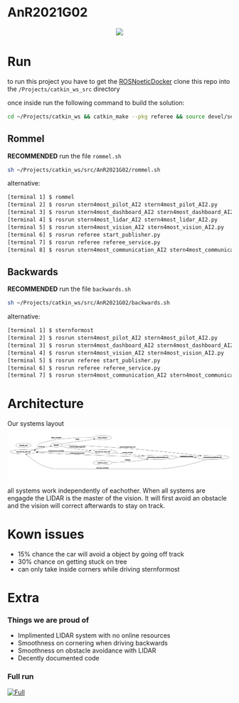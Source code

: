 # AnR2021G02

<p align="center">
  <img width="500px" src="https://spectrum.ieee.org/image/MjI0MDU1NA.jpeg">
</p>

# Run

to run this project you have to get the [ROSNoeticDocker](https://github.com/PXLAIRobotics/ROSNoeticDocker.git)
clone this repo into the `/Projects/catkin_ws_src` directory

once inside run the following command to build the solution:

```bash
cd ~/Projects/catkin_ws && catkin_make --pkg referee && source devel/setup.bash
```

## Rommel

**RECOMMENDED** run the file `rommel.sh`

```bash
sh ~/Projects/catkin_ws/src/AnR2021G02/rommel.sh
```

alternative:

```bash
[terminal 1] $ rommel
[terminal 2] $ rosrun stern4most_pilot_AI2 stern4most_pilot_AI2.py
[terminal 3] $ rosrun stern4most_dashboard_AI2 stern4most_dashboard_AI2.py
[terminal 4] $ rosrun stern4most_lidar_AI2 stern4most_lidar_AI2.py
[terminal 5] $ rosrun stern4most_vision_AI2 stern4most_vision_AI2.py
[terminal 6] $ rosrun referee start_publisher.py
[terminal 7] $ rosrun referee referee_service.py
[terminal 8] $ rosrun stern4most_communication_AI2 stern4most_communication_AI2.py
```

## Backwards

**RECOMMENDED** run the file `backwards.sh`

```bash
sh ~/Projects/catkin_ws/src/AnR2021G02/backwards.sh
```

alternative:

```bash
[terminal 1] $ sternformost
[terminal 2] $ rosrun stern4most_pilot_AI2 stern4most_pilot_AI2.py
[terminal 3] $ rosrun stern4most_dashboard_AI2 stern4most_dashboard_AI2.py
[terminal 4] $ rosrun stern4most_vision_AI2 stern4most_vision_AI2.py
[terminal 5] $ rosrun referee start_publisher.py
[terminal 6] $ rosrun referee referee_service.py
[terminal 7] $ rosrun stern4most_communication_AI2 stern4most_communication_AI2.py
```

# Architecture

Our systems layout ![Layout](img/Architecture.png)

all systems work independently of eachother. When all systems are engagde the LIDAR is the master of the vision.
It will first avoid an obstacle and the vision will correct afterwards to stay on track.

# Kown issues

- 15% chance the car will avoid a object by going off track
- 30% chance on getting stuck on tree
- can only take inside corners while driving sternformost

# Extra

### Things we are proud of

- Implimented LIDAR system with no online resources
- Smoothness on cornering when driving backwards
- Smoothness on obstacle avoidance with LIDAR
- Decently documented code

### Full run

<a href="https://youtu.be/CVHOaJUBfbA
" target="_blank"><img src="https://i9.ytimg.com/vi/CVHOaJUBfbA/mqdefault.jpg?time=1618676100000&sqp=CIST7IMG&rs=AOn4CLC1erSrYL7QpNTPwJDQYHU5Z_hC_g"
alt="Full" width="350"/></a>
